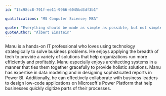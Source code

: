 ```yaml
---
id: "15c98cc8-791f-ee11-9966-6045bd3df3b1"

qualifications: "MS Computer Science; MBA"

quote: "Everything should be made as simple as possible, but not simpler."
quoteAuthor: "Albert Einstein"
---
```


Manu is a hands-on IT professional who loves using technology strategically to solve business problems. He enjoys applying the breadth of tech to provide a variety of solutions that help organizations run more efficiently and profitably. Manu especially enjoys architecting systems in a manner that ties them together gracefully to provide holistic solutions. Manu has expertise in data modeling and in designing sophisticated reports in Power BI. Additionally, he can effectively collaborate with business leaders to design low-code applications on Microsoft's Power Platform that help businesses quickly digitize parts of their processes. 
